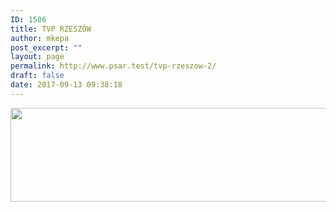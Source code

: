 ```yaml
---
ID: 1506
title: TVP RZESZÓW
author: mkepa
post_excerpt: ""
layout: page
permalink: http://www.psar.test/tvp-rzeszow-2/
draft: false
date: 2017-09-13 09:38:18
---
```

<a href="http://www.psar.test/wp-content/uploads/2017/08/tvp3rzeszowelo.png"><img class="alignnone wp-image-1502 size-full" src="http://www.psar.test/wp-content/uploads/2017/08/tvp.png" alt="" width="966" height="150" /></a>
